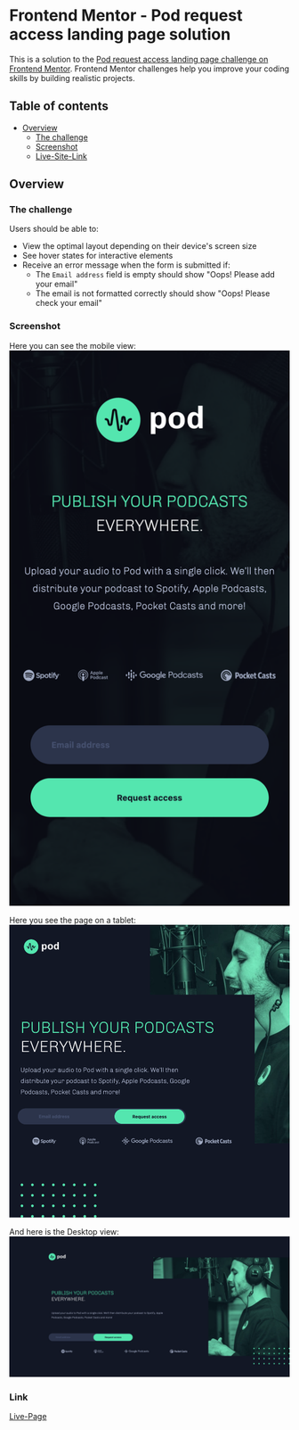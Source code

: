 # Frontend Mentor - Pod request access landing page solution

This is a solution to the [Pod request access landing page challenge on Frontend Mentor](https://www.frontendmentor.io/challenges/pod-request-access-landing-page-eyTmdkLSG). Frontend Mentor challenges help you improve your coding skills by building realistic projects. 

## Table of contents

- [Overview](#overview)
  - [The challenge](#the-challenge)
  - [Screenshot](#screenshot)
  - [Live-Site-Link](#link)


## Overview

### The challenge

Users should be able to:

- View the optimal layout depending on their device's screen size
- See hover states for interactive elements
- Receive an error message when the form is submitted if:
  - The `Email address` field is empty should show "Oops! Please add your email"
  - The email is not formatted correctly should show "Oops! Please check your email"

### Screenshot

Here you can see the mobile view:
![](./mobileView.png)

Here you see the page on a tablet:
![](./tabletView.png)

And here is the Desktop view:
![](./desktopView.png)

### Link 

[Live-Page](https://lepamoore.github.io/Frontendmentorio-Project4-Podcast/)

